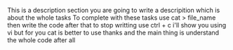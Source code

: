 This is a description section you are going to write a descripition which is about the whole tasks To complete with these tasks use cat > file_name then write the code after that to stop writting use ctrl + c i'll show you using vi but for you cat is better to use thanks and the main thing is understand the whole code after all
